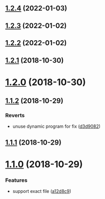 <a name="1.2.4"></a>

## [1.2.4](https://github.com/imcuttle/live-markd/compare/v1.2.3...v1.2.4) (2022-01-03)

<a name="1.2.3"></a>

## [1.2.3](https://github.com/imcuttle/live-markd/compare/v1.2.2...v1.2.3) (2022-01-02)

<a name="1.2.2"></a>

## [1.2.2](https://github.com/imcuttle/live-markd/compare/v1.2.1...v1.2.2) (2022-01-02)

<a name="1.2.1"></a>

## [1.2.1](https://github.com/imcuttle/live-markd/compare/v1.2.0...v1.2.1) (2018-10-30)

<a name="1.2.0"></a>

# [1.2.0](https://github.com/imcuttle/live-markd/compare/v1.1.2...v1.2.0) (2018-10-30)

<a name="1.1.2"></a>

## [1.1.2](https://github.com/imcuttle/live-markd/compare/v1.1.1...v1.1.2) (2018-10-29)

### Reverts

- unuse dynamic program for fix ([d3d9082](https://github.com/imcuttle/live-markd/commit/d3d9082))

<a name="1.1.1"></a>

## [1.1.1](https://github.com/imcuttle/live-markd/compare/v1.1.0...v1.1.1) (2018-10-29)

<a name="1.1.0"></a>

# [1.1.0](https://github.com/imcuttle/live-markd/compare/a12d8c9...v1.1.0) (2018-10-29)

### Features

- support exact file ([a12d8c9](https://github.com/imcuttle/live-markd/commit/a12d8c9))
